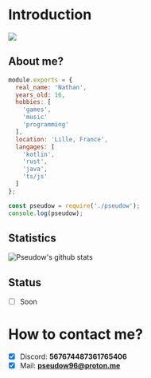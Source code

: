# Introduction
<img src="https://media.giphy.com/media/9lyuDkgZJ4OBO/giphy.gif" heigth="50px">

## About me?

```js
module.exports = {
  real_name: 'Nathan',
  years_old: 16,
  hobbies: [
    'games',
    'music'
    'programming'
  ],
  location: 'Lille, France',
  langages: [
    'kotlin',
    'rust',
    'java',
    'ts/js'
  ]
};

const pseudow = require('./pseudow');
console.log(pseudow);
```

## Statistics
![Pseudow's github stats](https://github-readme-stats.vercel.app/api?username=Pseudow&show_icons=true&theme=buefy)

## Status
- [ ] Soon

# How to contact me?
- [x] Discord: **567674487361765406**
- [x] Mail: **pseudow96@proton.me**
